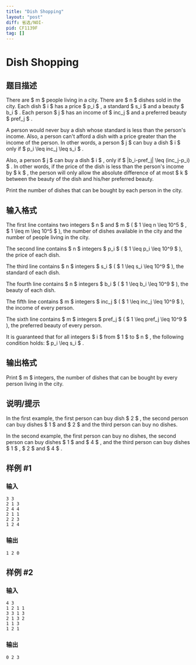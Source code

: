 ```yaml
---
title: "Dish Shopping"
layout: "post"
diff: 省选/NOI-
pid: CF1139F
tag: []
---
```


# Dish Shopping

## 题目描述

There are $ m $ people living in a city. There are $ n $ dishes sold in the city. Each dish $ i $ has a price $ p_i $ , a standard $ s_i $ and a beauty $ b_i $ . Each person $ j $ has an income of $ inc_j $ and a preferred beauty $ pref_j $ .

A person would never buy a dish whose standard is less than the person's income. Also, a person can't afford a dish with a price greater than the income of the person. In other words, a person $ j $ can buy a dish $ i $ only if $ p_i \leq inc_j \leq s_i $ .

Also, a person $ j $ can buy a dish $ i $ , only if $ |b_i-pref_j| \leq (inc_j-p_i) $ . In other words, if the price of the dish is less than the person's income by $ k $ , the person will only allow the absolute difference of at most $ k $ between the beauty of the dish and his/her preferred beauty.

Print the number of dishes that can be bought by each person in the city.

## 输入格式

The first line contains two integers $ n $ and $ m $ ( $ 1 \leq n \leq 10^5 $ , $ 1 \leq m \leq 10^5 $ ), the number of dishes available in the city and the number of people living in the city.

The second line contains $ n $ integers $ p_i $ ( $ 1 \leq p_i \leq 10^9 $ ), the price of each dish.

The third line contains $ n $ integers $ s_i $ ( $ 1 \leq s_i \leq 10^9 $ ), the standard of each dish.

The fourth line contains $ n $ integers $ b_i $ ( $ 1 \leq b_i \leq 10^9 $ ), the beauty of each dish.

The fifth line contains $ m $ integers $ inc_j $ ( $ 1 \leq inc_j \leq 10^9 $ ), the income of every person.

The sixth line contains $ m $ integers $ pref_j $ ( $ 1 \leq pref_j \leq 10^9 $ ), the preferred beauty of every person.

It is guaranteed that for all integers $ i $ from $ 1 $ to $ n $ , the following condition holds: $ p_i \leq s_i $ .

## 输出格式

Print $ m $ integers, the number of dishes that can be bought by every person living in the city.

## 说明/提示

In the first example, the first person can buy dish $ 2 $ , the second person can buy dishes $ 1 $ and $ 2 $ and the third person can buy no dishes.

In the second example, the first person can buy no dishes, the second person can buy dishes $ 1 $ and $ 4 $ , and the third person can buy dishes $ 1 $ , $ 2 $ and $ 4 $ .

## 样例 #1

### 输入

```
3 3
2 1 3
2 4 4
2 1 1
2 2 3
1 2 4

```

### 输出

```
1 2 0 
```

## 样例 #2

### 输入

```
4 3
1 2 1 1
3 3 1 3
2 1 3 2
1 1 3
1 2 1

```

### 输出

```
0 2 3 
```


